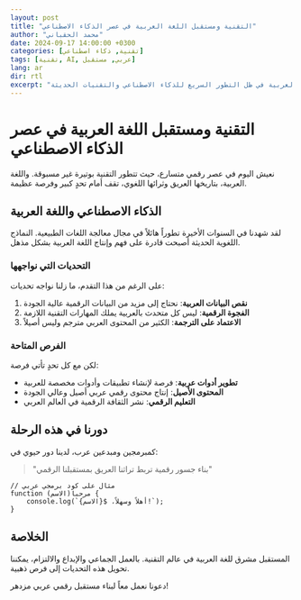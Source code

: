 ```yaml
---
layout: post
title: "التقنية ومستقبل اللغة العربية في عصر الذكاء الاصطناعي"
author: "محمد الحقباني"
date: 2024-09-17 14:00:00 +0300
categories: [تقنية, ذكاء اصطناعي]
tags: [تقنية, AI, عربي, مستقبل]
lang: ar
dir: rtl
excerpt: "نظرة على مستقبل اللغة العربية في ظل التطور السريع للذكاء الاصطناعي والتقنيات الحديثة."
---
```


# التقنية ومستقبل اللغة العربية في عصر الذكاء الاصطناعي

نعيش اليوم في عصر رقمي متسارع، حيث تتطور التقنية بوتيرة غير مسبوقة. واللغة العربية، بتاريخها العريق وثرائها اللغوي، تقف أمام تحدٍ كبير وفرصة عظيمة.

## الذكاء الاصطناعي واللغة العربية

لقد شهدنا في السنوات الأخيرة تطوراً هائلاً في مجال معالجة اللغات الطبيعية. النماذج اللغوية الحديثة أصبحت قادرة على فهم وإنتاج اللغة العربية بشكل مذهل.

### التحديات التي نواجهها

على الرغم من هذا التقدم، ما زلنا نواجه تحديات:

1. **نقص البيانات العربية**: نحتاج إلى مزيد من البيانات الرقمية عالية الجودة
2. **الفجوة الرقمية**: ليس كل متحدث بالعربية يملك المهارات التقنية اللازمة
3. **الاعتماد على الترجمة**: الكثير من المحتوى العربي مترجم وليس أصيلاً

### الفرص المتاحة

لكن مع كل تحدٍ تأتي فرصة:

- **تطوير أدوات عربية**: فرصة لإنشاء تطبيقات وأدوات مخصصة للعربية
- **المحتوى الأصيل**: إنتاج محتوى رقمي عربي أصيل وعالي الجودة
- **التعليم الرقمي**: نشر الثقافة الرقمية في العالم العربي

## دورنا في هذه الرحلة

كمبرمجين ومبدعين عرب، لدينا دور حيوي في:

> "بناء جسور رقمية تربط تراثنا العريق بمستقبلنا الرقمي"

```
// مثال على كود برمجي عربي
function مرحبا(الاسم) {
    console.log(`أهلاً وسهلاً، ${الاسم}!`);
}
```

## الخلاصة

المستقبل مشرق للغة العربية في عالم التقنية. بالعمل الجماعي والإبداع والالتزام، يمكننا تحويل هذه التحديات إلى فرص ذهبية.

دعونا نعمل معاً لبناء مستقبل رقمي عربي مزدهر!